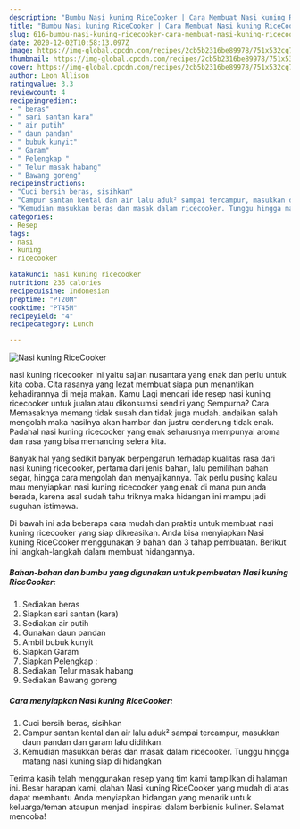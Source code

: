 ```yaml
---
description: "Bumbu Nasi kuning RiceCooker | Cara Membuat Nasi kuning RiceCooker Yang Enak Banget"
title: "Bumbu Nasi kuning RiceCooker | Cara Membuat Nasi kuning RiceCooker Yang Enak Banget"
slug: 616-bumbu-nasi-kuning-ricecooker-cara-membuat-nasi-kuning-ricecooker-yang-enak-banget
date: 2020-12-02T10:58:13.097Z
image: https://img-global.cpcdn.com/recipes/2cb5b2316be89978/751x532cq70/nasi-kuning-ricecooker-foto-resep-utama.jpg
thumbnail: https://img-global.cpcdn.com/recipes/2cb5b2316be89978/751x532cq70/nasi-kuning-ricecooker-foto-resep-utama.jpg
cover: https://img-global.cpcdn.com/recipes/2cb5b2316be89978/751x532cq70/nasi-kuning-ricecooker-foto-resep-utama.jpg
author: Leon Allison
ratingvalue: 3.3
reviewcount: 4
recipeingredient:
- " beras"
- " sari santan kara"
- " air putih"
- " daun pandan"
- " bubuk kunyit"
- " Garam"
- " Pelengkap "
- " Telur masak habang"
- " Bawang goreng"
recipeinstructions:
- "Cuci bersih beras, sisihkan"
- "Campur santan kental dan air lalu aduk² sampai tercampur, masukkan daun pandan dan garam lalu didihkan."
- "Kemudian masukkan beras dan masak dalam ricecooker. Tunggu hingga matang nasi kuning siap di hidangkan"
categories:
- Resep
tags:
- nasi
- kuning
- ricecooker

katakunci: nasi kuning ricecooker 
nutrition: 236 calories
recipecuisine: Indonesian
preptime: "PT20M"
cooktime: "PT45M"
recipeyield: "4"
recipecategory: Lunch

---
```



![Nasi kuning RiceCooker](https://img-global.cpcdn.com/recipes/2cb5b2316be89978/751x532cq70/nasi-kuning-ricecooker-foto-resep-utama.jpg)


nasi kuning ricecooker ini yaitu sajian nusantara yang enak dan perlu untuk kita coba. Cita rasanya yang lezat membuat siapa pun menantikan kehadirannya di meja makan.
Kamu Lagi mencari ide resep nasi kuning ricecooker untuk jualan atau dikonsumsi sendiri yang Sempurna? Cara Memasaknya memang tidak susah dan tidak juga mudah. andaikan salah mengolah maka hasilnya akan hambar dan justru cenderung tidak enak. Padahal nasi kuning ricecooker yang enak seharusnya mempunyai aroma dan rasa yang bisa memancing selera kita.

Banyak hal yang sedikit banyak berpengaruh terhadap kualitas rasa dari nasi kuning ricecooker, pertama dari jenis bahan, lalu pemilihan bahan segar, hingga cara mengolah dan menyajikannya. Tak perlu pusing kalau mau menyiapkan nasi kuning ricecooker yang enak di mana pun anda berada, karena asal sudah tahu triknya maka hidangan ini mampu jadi suguhan istimewa.




Di bawah ini ada beberapa cara mudah dan praktis untuk membuat nasi kuning ricecooker yang siap dikreasikan. Anda bisa menyiapkan Nasi kuning RiceCooker menggunakan 9 bahan dan 3 tahap pembuatan. Berikut ini langkah-langkah dalam membuat hidangannya.

<!--inarticleads1-->

##### Bahan-bahan dan bumbu yang digunakan untuk pembuatan Nasi kuning RiceCooker:

1. Sediakan  beras
1. Siapkan  sari santan (kara)
1. Sediakan  air putih
1. Gunakan  daun pandan
1. Ambil  bubuk kunyit
1. Siapkan  Garam
1. Siapkan  Pelengkap :
1. Sediakan  Telur masak habang
1. Sediakan  Bawang goreng




<!--inarticleads2-->

##### Cara menyiapkan Nasi kuning RiceCooker:

1. Cuci bersih beras, sisihkan
1. Campur santan kental dan air lalu aduk² sampai tercampur, masukkan daun pandan dan garam lalu didihkan.
1. Kemudian masukkan beras dan masak dalam ricecooker. Tunggu hingga matang nasi kuning siap di hidangkan




Terima kasih telah menggunakan resep yang tim kami tampilkan di halaman ini. Besar harapan kami, olahan Nasi kuning RiceCooker yang mudah di atas dapat membantu Anda menyiapkan hidangan yang menarik untuk keluarga/teman ataupun menjadi inspirasi dalam berbisnis kuliner. Selamat mencoba!
